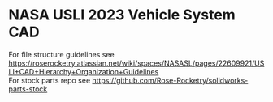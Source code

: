 # NASA USLI 2023 Vehicle System CAD

For file structure guidelines see https://roserocketry.atlassian.net/wiki/spaces/NASASL/pages/22609921/USLI+CAD+Hierarchy+Organization+Guidelines \
For stock parts repo see https://github.com/Rose-Rocketry/solidworks-parts-stock
